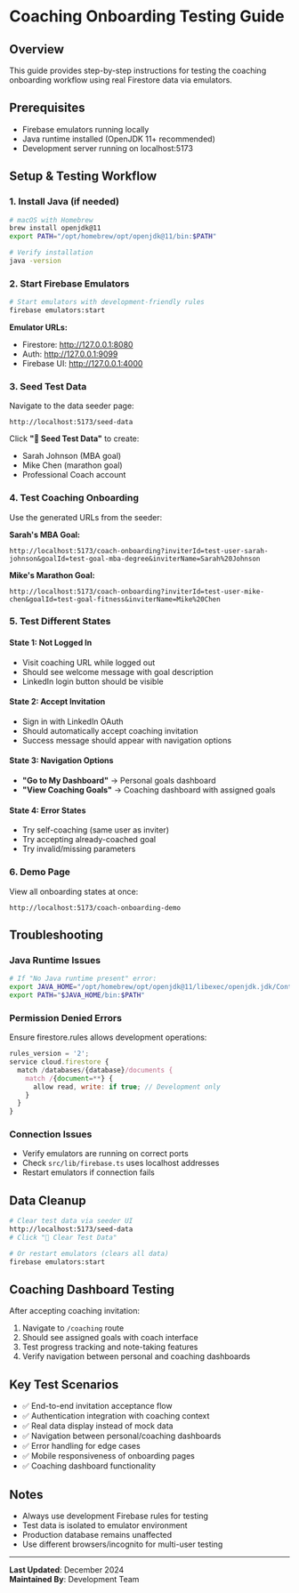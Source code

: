 # Coaching Onboarding Testing Guide

## Overview

This guide provides step-by-step instructions for testing the coaching onboarding workflow using real Firestore data via emulators.

## Prerequisites

- Firebase emulators running locally
- Java runtime installed (OpenJDK 11+ recommended)
- Development server running on localhost:5173

## Setup & Testing Workflow

### 1. Install Java (if needed)

```bash
# macOS with Homebrew
brew install openjdk@11
export PATH="/opt/homebrew/opt/openjdk@11/bin:$PATH"

# Verify installation
java -version
```

### 2. Start Firebase Emulators

```bash
# Start emulators with development-friendly rules
firebase emulators:start
```

**Emulator URLs:**

- Firestore: http://127.0.0.1:8080
- Auth: http://127.0.0.1:9099
- Firebase UI: http://127.0.0.1:4000

### 3. Seed Test Data

Navigate to the data seeder page:

```
http://localhost:5173/seed-data
```

Click **"🌱 Seed Test Data"** to create:

- Sarah Johnson (MBA goal)
- Mike Chen (marathon goal)
- Professional Coach account

### 4. Test Coaching Onboarding

Use the generated URLs from the seeder:

**Sarah's MBA Goal:**

```
http://localhost:5173/coach-onboarding?inviterId=test-user-sarah-johnson&goalId=test-goal-mba-degree&inviterName=Sarah%20Johnson
```

**Mike's Marathon Goal:**

```
http://localhost:5173/coach-onboarding?inviterId=test-user-mike-chen&goalId=test-goal-fitness&inviterName=Mike%20Chen
```

### 5. Test Different States

#### State 1: Not Logged In

- Visit coaching URL while logged out
- Should see welcome message with goal description
- LinkedIn login button should be visible

#### State 2: Accept Invitation

- Sign in with LinkedIn OAuth
- Should automatically accept coaching invitation
- Success message should appear with navigation options

#### State 3: Navigation Options

- **"Go to My Dashboard"** → Personal goals dashboard
- **"View Coaching Goals"** → Coaching dashboard with assigned goals

#### State 4: Error States

- Try self-coaching (same user as inviter)
- Try accepting already-coached goal
- Try invalid/missing parameters

### 6. Demo Page

View all onboarding states at once:

```
http://localhost:5173/coach-onboarding-demo
```

## Troubleshooting

### Java Runtime Issues

```bash
# If "No Java runtime present" error:
export JAVA_HOME="/opt/homebrew/opt/openjdk@11/libexec/openjdk.jdk/Contents/Home"
export PATH="$JAVA_HOME/bin:$PATH"
```

### Permission Denied Errors

Ensure firestore.rules allows development operations:

```javascript
rules_version = '2';
service cloud.firestore {
  match /databases/{database}/documents {
    match /{document=**} {
      allow read, write: if true; // Development only
    }
  }
}
```

### Connection Issues

- Verify emulators are running on correct ports
- Check `src/lib/firebase.ts` uses localhost addresses
- Restart emulators if connection fails

## Data Cleanup

```bash
# Clear test data via seeder UI
http://localhost:5173/seed-data
# Click "🧹 Clear Test Data"

# Or restart emulators (clears all data)
firebase emulators:start
```

## Coaching Dashboard Testing

After accepting coaching invitation:

1. Navigate to `/coaching` route
2. Should see assigned goals with coach interface
3. Test progress tracking and note-taking features
4. Verify navigation between personal and coaching dashboards

## Key Test Scenarios

- ✅ End-to-end invitation acceptance flow
- ✅ Authentication integration with coaching context
- ✅ Real data display instead of mock data
- ✅ Navigation between personal/coaching dashboards
- ✅ Error handling for edge cases
- ✅ Mobile responsiveness of onboarding pages
- ✅ Coaching dashboard functionality

## Notes

- Always use development Firebase rules for testing
- Test data is isolated to emulator environment
- Production database remains unaffected
- Use different browsers/incognito for multi-user testing

---

**Last Updated**: December 2024  
**Maintained By**: Development Team
